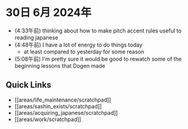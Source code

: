 # 30日 6月 2024年
- (4:33午前) thinking about how to make pitch accent rules useful to reading japanese
- (4:48午前) I have a lot of energy to do things today
  - at least compared to yesterday for some reason
- (5:08午前) I'm pretty sure it would be good to rewatch some of the beginning lessons that Dogen made


 



## Quick Links
- [[areas/life_maintenance/scratchpad]]
- [[areas/sashin_exists/scratchpad]]
- [[areas/acquiring_japanese/scratchpad]]
- [[areas/work/scratchpad]]
